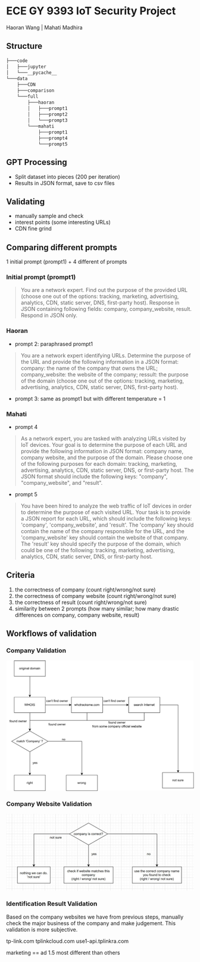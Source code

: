 # ECE GY 9393 IoT Security Project
Haoran Wang | Mahati Madhira

## Structure
```
├───code
│   ├───jupyter
│   └───__pycache__
└───data
    ├───CDN
    ├───comparison
    └───full
        ├───haoran
        │   ├───prompt1
        │   ├───prompt2
        │   └───prompt3
        └───mahati
            ├───prompt1
            ├───prompt4
            └───prompt5
```

## GPT Processing
* Split dataset into pieces (200 per iteration)
* Results in JSON format, save to csv files

## Validating
- manually sample and check
- interest points (some interesting URLs)
- CDN fine grind

## Comparing different prompts
1 initial prompt (prompt1) + 4 different of prompts
### Initial prompt (prompt1)
> You are a network expert. Find out the purpose of the provided URL (choose one out of the options: tracking, marketing, advertising, analytics, CDN, static server, DNS, first-party host).  Response in JSON containing following fields: company, company_website, result. Respond in JSON only.
### Haoran
- prompt 2: paraphrased prompt1
> You are a network expert identifying URLs. Determine the purpose of the URL and provide the following information in a JSON format: company: the name of the company that owns the URL; company_website: the website of the company; ressult: the purpose of the domain (choose one out of the options: tracking, marketing, advertising, analytics, CDN, static server, DNS, first-party host).
- prompt 3: same as prompt1 but with different temperature = 1
### Mahati
- prompt 4
> As a network expert, you are tasked with analyzing URLs visited by IoT devices. Your goal is to determine the purpose of each URL and provide the following information in JSON format: company name, company website, and the purpose of the domain. Please choose one of the following purposes for each domain: tracking, marketing, advertising, analytics, CDN, static server, DNS, or first-party host. The JSON format should include the following keys: "company", "company_website", and "result".
- prompt 5
> You have been hired to analyze the web traffic of IoT devices in order to determine the purpose of each visited URL. Your task is to provide a JSON report for each URL, which should include the following keys: 'company', 'company_website', and 'result'. The 'company' key should contain the name of the company responsible for the URL, and the 'company_website' key should contain the website of that company. The 'result' key should specify the purpose of the domain, which could be one of the following: tracking, marketing, advertising, analytics, CDN, static server, DNS, or first-party host.

## Criteria
1. the correctness of company (count right/wrong/not sure)
2. the correctness of company website (count right/wrong/not sure)
3. the correctness of result (count right/wrong/not sure)
4. similarity between 2 prompts (how many similar; how many drastic differences on company, company website, result)

## Workflows of validation
### Company Validation
![Company Validation](./img/company_validation.jpg "Company Validation")
### Company Website Validation
![Company Website Validation](./img/website_validation.jpg "Company Website Validation")
### Identification Result Validation
Based on the company websites we have from previous steps, manually check the major business of the company and make judgement. This validation is more subjective.

tp-link.com
tplinkcloud.com
use1-api.tplinkra.com


marketing == ad
1.5 most different than others
